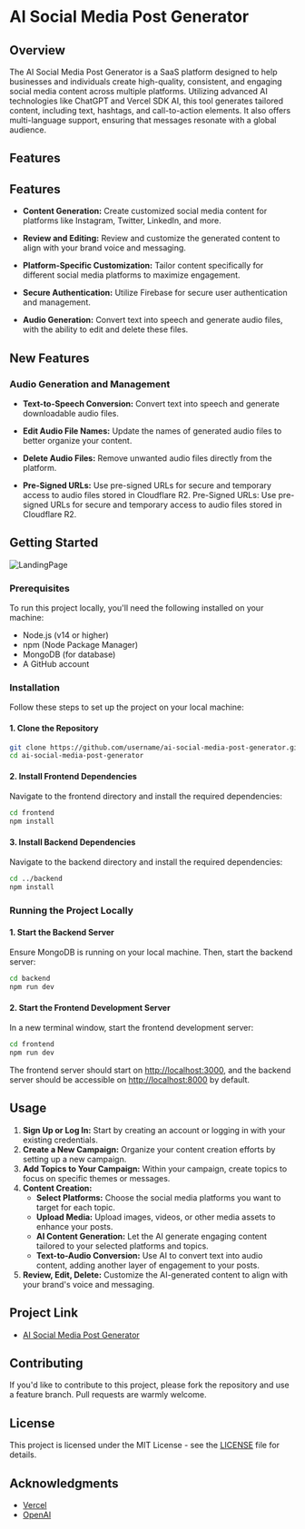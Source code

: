 # AI Social Media Post Generator

## Overview

The AI Social Media Post Generator is a SaaS platform designed to help businesses and individuals create high-quality, consistent, and engaging social media content across multiple platforms. Utilizing advanced AI technologies like ChatGPT and Vercel SDK AI, this tool generates tailored content, including text, hashtags, and call-to-action elements. It also offers multi-language support, ensuring that messages resonate with a global audience.

## Features

Features
--------

*   **Content Generation:** Create customized social media content for platforms like Instagram, Twitter, LinkedIn, and more.
    
*   **Review and Editing:** Review and customize the generated content to align with your brand voice and messaging.
                
*   **Platform-Specific Customization:** Tailor content specifically for different social media platforms to maximize engagement.
        
*   **Secure Authentication:** Utilize Firebase for secure user authentication and management.
        
*   **Audio Generation:** Convert text into speech and generate audio files, with the ability to edit and delete these files.
    

New Features
------------

### Audio Generation and Management

*   **Text-to-Speech Conversion:** Convert text into speech and generate downloadable audio files.
    
*   **Edit Audio File Names:** Update the names of generated audio files to better organize your content.
    
*   **Delete Audio Files:** Remove unwanted audio files directly from the platform.
    
*   **Pre-Signed URLs:** Use pre-signed URLs for secure and temporary access to audio files stored in Cloudflare R2.
Pre-Signed URLs: Use pre-signed URLs for secure and temporary access to audio files stored in Cloudflare R2.

## Getting Started

![LandingPage](https://github.com/user-attachments/assets/26ad2d22-9ecc-4f77-a803-8b60a6f7a36e)


### Prerequisites

To run this project locally, you'll need the following installed on your machine:

- Node.js (v14 or higher)
- npm (Node Package Manager)
- MongoDB (for database)
- A GitHub account

### Installation

Follow these steps to set up the project on your local machine:

#### 1. Clone the Repository

```bash
git clone https://github.com/username/ai-social-media-post-generator.git
cd ai-social-media-post-generator
```

#### 2. Install Frontend Dependencies

Navigate to the frontend directory and install the required dependencies:

```bash
cd frontend
npm install
```

#### 3. Install Backend Dependencies

Navigate to the backend directory and install the required dependencies:

```bash
cd ../backend
npm install
```

### Running the Project Locally

#### 1. Start the Backend Server

Ensure MongoDB is running on your local machine. Then, start the backend server:

```bash
cd backend
npm run dev
```

#### 2. Start the Frontend Development Server

In a new terminal window, start the frontend development server:

```bash
cd frontend
npm run dev
```

The frontend server should start on [http://localhost:3000](http://localhost:3000), and the backend server should be accessible on [http://localhost:8000](http://localhost:8000) by default.

## Usage

1. **Sign Up or Log In:** Start by creating an account or logging in with your existing credentials.
2. **Create a New Campaign:** Organize your content creation efforts by setting up a new campaign.
3. **Add Topics to Your Campaign:** Within your campaign, create topics to focus on specific themes or messages.
4. **Content Creation:**
   - **Select Platforms:** Choose the social media platforms you want to target for each topic.
   - **Upload Media:** Upload images, videos, or other media assets to enhance your posts.
   - **AI Content Generation:** Let the AI generate engaging content tailored to your selected platforms and topics.
   - **Text-to-Audio Conversion:** Use AI to convert text into audio content, adding another layer of engagement to your posts.
5. **Review, Edit, Delete:** Customize the AI-generated content to align with your brand's voice and messaging.


## Project Link

- [AI Social Media Post Generator](https://www.quickcontentai.com) 

## Contributing

If you'd like to contribute to this project, please fork the repository and use a feature branch. Pull requests are warmly welcome.

## License

This project is licensed under the MIT License - see the [LICENSE](LICENSE) file for details.

## Acknowledgments

- [Vercel](https://vercel.com)
- [OpenAI](https://openai.com)
